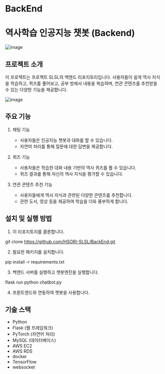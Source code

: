 # BackEnd

# 역사학습 인공지능 챗봇 (Backend)

![image](https://github.com/HSORI-SLSL/BackEnd/assets/106041730/846d3072-354d-4936-b05e-98a643eca0a1)



## 프로젝트 소개
이 프로젝트는 프로젝트 SLSL의 백엔드 리포지토리입니다. 사용자들이 쉽게 역사 지식을 학습하고, 퀴즈를 풀어보고, 공부 방에서 내용을 복습하며, 연관 콘텐츠를 추천받을 수 있는 다양한 기능을 제공합니다.

![image](https://github.com/HSORI-SLSL/BackEnd/assets/106041730/1750a83f-3579-4a04-8219-76bd8ca60540)

## 주요 기능
1. 채팅 기능
   - 사용자들은 인공지능 챗봇과 대화를 할 수 있습니다.
   - 자연어 처리를 통해 질문에 대한 답변을 제공합니다.

2. 퀴즈 기능
   - 사용자들은 학습한 대화 내용 기반의 역사 퀴즈를 풀 수 있습니다.
   - 퀴즈 결과를 통해 자신의 역사 지식을 평가할 수 있습니다.

3. 연관 콘텐츠 추천 기능
   - 사용자들에게 역사 지식과 관련된 다양한 콘텐츠를 추천합니다.
   - 관련 도서, 영상 등을 제공하여 학습을 더욱 풍부하게 합니다.

## 설치 및 실행 방법
1. 이 리포지토리를 클론합니다.

git clone https://github.com/HSORI-SLSL/BackEnd.git


2. 필요한 패키지를 설치합니다.

pip install -r requirements.txt


3. 백엔드 서버를 실행하고 챗봇엔진을 실행합니다.

flask run
python chatbot.py


4. 프론트엔드와 연동하여 챗봇을 사용합니다.

## 기술 스택
- Python
- Flask (웹 프레임워크)
- PyTorch (자연어 처리)
- MySQL (데이터베이스)
- AWS EC2
- AWS RDS
- docker
- TensorFlow
- websocket

